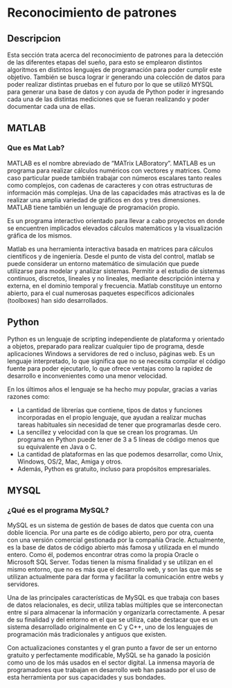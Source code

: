 # Reconocimiento de patrones
## Descripcion 
Esta sección trata acerca del reconocimiento de patrones para la detección de las diferentes etapas del sueño, para esto se emplearon distintos algoritmos en distintos lenguajes de programación para poder cumplir este objetivo. También se busca lograr ir generando una colección de datos para poder realizar distintas pruebas en el futuro por lo que se utilizó MYSQL para generar una base de datos y con ayuda de Python poder ir ingresando cada una de las distintas mediciones que se fueran realizando y poder documentar cada una de ellas.

## MATLAB 
### Que es Mat Lab?

MATLAB es el nombre abreviado de “MATrix LABoratory”. MATLAB es un programa para realizar cálculos numéricos con vectores y matrices. Como caso particular puede también trabajar con números escalares tanto reales como complejos, con cadenas de caracteres y con otras estructuras de información más  complejas. Una de las capacidades más atractivas es la de realizar una amplia variedad de gráficos en dos y tres dimensiones. MATLAB tiene también un lenguaje de programación propio. 

 Es un programa interactivo orientado para llevar a cabo proyectos en donde se encuentren implicados elevados cálculos matemáticos y la visualización gráfica de los mismos.

Matlab es una herramienta interactiva basada en matrices para cálculos científicos y de ingeniería. Desde el punto de vista del control, matlab se puede considerar un entorno matemático de simulación que puede utilizarse para modelar y analizar sistemas. Permitir a el estudio de sistemas continuos, discretos, lineales y no lineales, mediante descripción interna y externa, en el dominio temporal y frecuencia. Matlab constituye un entorno abierto, para el cual numerosas paquetes específicos adicionales (toolboxes) han sido desarrollados.

## Python
Python es un lenguaje de scripting independiente de plataforma y orientado a objetos, preparado para realizar cualquier tipo de programa, desde aplicaciones Windows a servidores de red o incluso, páginas web. Es un lenguaje interpretado, lo que significa que no se necesita compilar el código fuente para poder ejecutarlo, lo que ofrece ventajas como la rapidez de desarrollo e inconvenientes como una menor velocidad.

En los últimos años el lenguaje se ha hecho muy popular, gracias a varias razones como:
- La cantidad de librerías que contiene, tipos de datos y funciones incorporadas en el propio lenguaje, que ayudan a realizar muchas tareas habituales sin necesidad de tener que programarlas desde cero.
- La sencillez y velocidad con la que se crean los programas. Un programa en Python puede tener de 3 a 5 líneas de código menos que su equivalente en Java o C.
- La cantidad de plataformas en las que podemos desarrollar, como Unix, Windows, OS/2, Mac, Amiga y otros.
- Además, Python es gratuito, incluso para propósitos empresariales.

## MYSQL
### ¿Qué es el programa MySQL?
MySQL es un sistema de gestión de bases de datos que cuenta con una doble licencia. Por una parte es de código abierto, pero por otra, cuenta con una versión comercial gestionada por la compañía Oracle. Actualmente, es la base de datos de código abierto más famosa y utilizada en el mundo entero.
Como él, podemos encontrar otras como la propia Oracle o Microsoft SQL Server. Todas tienen la misma finalidad y se utilizan en el mismo entorno, que no es más que el desarrollo web, y son las que más se utilizan actualmente para dar forma y facilitar la comunicación entre webs y servidores.

Una de las principales características de MySQL es que trabaja con bases de datos relacionales, es decir, utiliza tablas múltiples que se interconectan entre sí para almacenar la información y organizarla correctamente. A pesar de su finalidad y del entorno en el que se utiliza, cabe destacar que es un sistema desarrollado originalmente en C y C++, uno de los lenguajes de programación más tradicionales y antiguos que existen.

Con actualizaciones constantes y el gran punto a favor de ser un entorno gratuito y perfectamente modificable, MySQL se ha ganado la posición como uno de los más usados en el sector digital. La inmensa mayoría de programadores que trabajan en desarrollo web han pasado por el uso de esta herramienta por sus capacidades y sus bondades.
